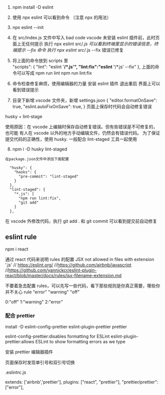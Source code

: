 1. npm install -D eslint
2. 使用 npx eslint 可以看到命令 （注意 npx 的用法）
3. npx eslint --init
4. 在 src/index.js 文件中写入 bad code
   vscode 未安装 eslint 插件前，此时页面上无任何提示
   执行 npx eslint src/_.js 可以看到终端里显示的错误信息，终端提示 --fix 命令
   执行 npx eslint src/_.js --fix 错误已修复

5. 将上面的命令放到 scripts 里  
   "scripts": {
   "lint": "eslint '**/\*.js'",
   "lint:fix":"eslint '**/\*.js' --fix"
   },
   上面的命令可以写成
   npm run lint
   npm run lint:fix

6. 命令检查修复麻烦，使用编辑器的力量
   安装 eslint 插件 退出重启 界面上可以看到错误提示

7. 目录下新增.vscode 文件夹，新增 settings.json
   {
   "editor.formatOnSave": true,
   "eslint.autoFixOnSave": true,
   }
   页面上保存时代码会自动修复错误

husky + lint-stage

使用原因：在 vscode 上编辑时保存自动修复错误。但有些错误是不可修复的，也可能
有人在 vscode 以外的地方手动编辑文件，仍然会有错误代码。
为了保证提交代码的正确性，使用 husky. 一般配合 lint-staged 工具一起使用

8. npm i -D husky lint-staged

```
在package.json文件中添加下面配置

  "husky": {
    "hooks": {
      "pre-commit": "lint-staged"
    }
  },
  "lint-staged": {
    "*.js": [
      "npm run lint:fix",
      "git add"
    ]
  },
```

在 vscode 外修改代码，执行 git add . 和 git commit 可以看到提交前自动修复

## eslint rule

npm i react

通过 react 代码来说明 rules 的配置
JSX not allowed in files with extension '.js'
// https://eslint.org/
//https://github.com/airbnb/javascript
//https://github.com/yannickcr/eslint-plugin-react/blob/master/docs/rules/jsx-filename-extension.md

不要着急去配置 rules，可以先写一些代码，看下那些规则是你真正需要，哪些你并不关心
rule "error" "warning" "off"

0:"off" 1:"warning" 2:"error"

### 配合 prettier

install -D eslint-config-prettier eslint-plugin-prettier prettier

eslint-config-prettier:disables formatting for ESLint
eslint-plugin-prettier:allows ESLint to show formatting errors as we type

安装 prettier 编辑器插件

页面保存时发现单引号和双引号切换

.eslintrc.js

extends: ['airbnb','prettier'],
plugins: ["react", "prettier"],
"prettier/prettier": ["error"],
